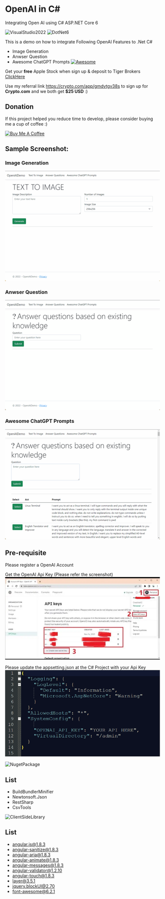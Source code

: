# OpenAI in C#

Integrating Open AI using C# ASP.NET Core 6

<img src="https://img.shields.io/badge/VisualStudio-2022-blueviolet?logo=visualstudio" alt="VisualStudio2022">
<img src="https://img.shields.io/badge/core-6-brightgreen?logo=dotnet" alt="DotNet6">

This is a demo on how to integrate Following OpenAI Features to .Net C#

- Image Generation
- Anwser Question
- Awesome ChatGPT Prompts [![Awesome](https://cdn.rawgit.com/sindresorhus/awesome/d7305f38d29fed78fa85652e3a63e154dd8e8829/media/badge.svg)](https://github.com/f/awesome-chatgpt-prompts)

Get your **free** Apple Stock when sign up & deposit to Tiger Brokers
[ClickHere](https://www.tigerbrokers.com.sg/activity/forapp/invitflow-intl/signup.html?template=invite202011&lang=en_US&invite=E9WV2L)

Use my referral link https://crypto.com/app/gmdvtgv38s to sign up for **Crypto.com** and we both get **$25 USD** :)

## Donation

If this project helped you reduce time to develop, please consider buying me a cup of coffee :)

<a href="https://www.buymeacoffee.com/ongyishen" 
target="_blank">
<img src="https://www.buymeacoffee.com/assets/img/custom_images/orange_img.png" 
alt="Buy Me A Coffee" style="height: 41px !important;width: 174px !important;box-shadow: 0px 3px 2px 0px rgba(190, 190, 190, 0.5) !important;-webkit-box-shadow: 0px 3px 2px 0px rgba(190, 190, 190, 0.5) !important;" ></a>

## Sample Screenshot:

### Image Generation

<img src="https://github.com/ongyishen/OpenAICSharp/blob/main/img/TextToImage.gif?raw=true" />

### Anwser Question

<img src="https://github.com/ongyishen/OpenAICSharp/blob/main/img/AnswerQuestion.gif?raw=true" />

### Awesome ChatGPT Prompts

<img src="https://github.com/ongyishen/OpenAICSharp/blob/main/img/AwesomeAnswerQuestion.gif?raw=true" />

## Pre-requisite

Please register a OpenAI Account

Get the OpenAI Api Key (Please refer the screenshot)
<img src="https://github.com/ongyishen/OpenAICSharp/blob/main/img/OpenAIApiKey.png?raw=true" />

Please update the appsetting.json at the C# Project with your Api Key
<img src="https://github.com/ongyishen/OpenAICSharp/blob/main/img/AppSetting.png?raw=true" />

<img src="https://img.shields.io/badge/NugetPackage-blueviolet?logo=visualstudio" alt="NugetPackage">

## List

- BuildBundlerMinifier
- Newtonsoft.Json
- RestSharp
- CsvTools

<img src="https://img.shields.io/badge/ClientSideLibrary-blueviolet?logo=visualstudio" alt="ClientSideLibrary">

## List

- angular.js@1.8.3
- angular-sanitize@1.8.3
- angular-aria@1.8.3
- angular-animate@1.8.3
- angular-messages@1.8.3
- angular-validator@1.2.10
- angular-touch@1.8.3
- layer@3.5.1
- jquery.blockUI@2.70
- font-awesome@6.2.1
